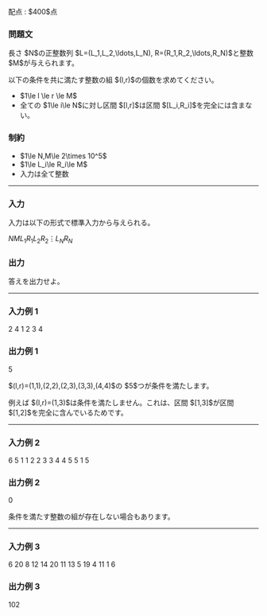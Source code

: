 
<div>

<span>

<span>

<p>
配点 : $400$点
</p>

<div>

<section>

### **問題文**

<p>
長さ $N$の正整数列 $L=(L_1,L_2,\ldots,L_N), R=(R_1,R_2,\ldots,R_N)$と整数 $M$が与えられます。
</p>

<p>
以下の条件を共に満たす整数の組 $(l,r)$の個数を求めてください。
</p>

<ul>

<li>
$1\le l \le r \le M$
</li>

<li>
全ての $1\le i\le N$に対し区間 $[l,r]$は区間 $[L_i,R_i]$を完全には含まない。
</li>

</ul>

</section>

</div>

<div>

<section>

### **制約**

<ul>

<li>
$1\le N,M\le 2\times 10^5$
</li>

<li>
$1\le L_i\le R_i\le M$
</li>

<li>
入力は全て整数
</li>

</ul>

</section>

</div>

---

<div>

<div>

<section>

### **入力**

<p>
入力は以下の形式で標準入力から与えられる。
</p>

<div>

$N$$M$$L_1$$R_1$$L_2$$R_2$$\vdots$$L_N$$R_N$
</div>

</section>

</div>

<div>

<section>

### **出力**

<p>
答えを出力せよ。
</p>

</section>

</div>

</div>

---

<div>

<section>

### **入力例 1**

<div>

2 4
1 2
3 4

</div>

</section>

</div>

<div>

<section>

### **出力例 1**

<div>

5

</div>

<p>
$(l,r)=(1,1),(2,2),(2,3),(3,3),(4,4)$の $5$つが条件を満たします。
</p>

<p>
例えば $(l,r)=(1,3)$は条件を満たしません。これは、区間 $[1,3]$が区間 $[1,2]$を完全に含んでいるためです。
</p>

</section>

</div>

---

<div>

<section>

### **入力例 2**

<div>

6 5
1 1
2 2
3 3
4 4
5 5
1 5

</div>

</section>

</div>

<div>

<section>

### **出力例 2**

<div>

0

</div>

<p>
条件を満たす整数の組が存在しない場合もあります。
</p>

</section>

</div>

---

<div>

<section>

### **入力例 3**

<div>

6 20
8 12
14 20
11 13
5 19
4 11
1 6

</div>

</section>

</div>

<div>

<section>

### **出力例 3**

<div>

102

</div>

</section>

</div>

</span>

</span>

</div>
